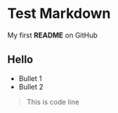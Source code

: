 # Test Markdown
My first **README** on GitHub

## Hello 
- Bullet 1
- Bullet 2

> This is code line
